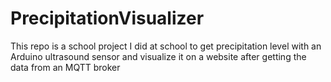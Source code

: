 # PrecipitationVisualizer
This repo is a school project I did at school to get precipitation level with an Arduino ultrasound sensor and visualize it on a website after getting the data from an MQTT broker
